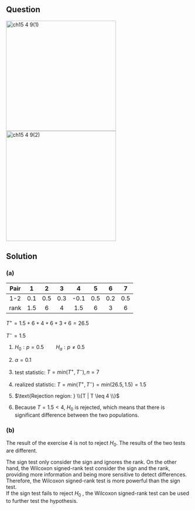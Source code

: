 ## Question
<img width="300" alt="ch15 4 9(1)" src="https://github.com/user-attachments/assets/99556b35-d9d7-4fc0-a5d3-5fd3a6fc4619" />
<br>
<img width="300" alt="ch15 4 9(2)" src="https://github.com/user-attachments/assets/73be5ea4-1b8d-4558-b3b1-bfc7c97c0c17" />

## Solution

### (a)
|Pair| 1 | 2 | 3 | 4  | 5 | 6 | 7 |
|:--:|:-:|:-:|:-:|:-: |:-:|:-:|:-:|
|1-2 |0.1|0.5|0.3|-0.1|0.5|0.2|0.5|
|rank|1.5| 6 | 4 |1.5 | 6 | 3 | 6 |
  
$T^+ = 1.5 + 6 + 4 + 6 + 3 + 6 = 26.5$  
  
$T^- = 1.5$  
  
1. $H_0 : p=0.5 \quad \quad H_a : p \neq 0.5$  
   
2. $\alpha = 0.1$  
    
3. test statistic: $T = min(T^+, T^-) , n=7$  
  
4. realized statistic: $T = min(T^+, T^-) = min(26.5,1.5) = 1.5$  
  
5. $\text{Rejection region: } \\{T | T \leq 4 \\}$    
  
6. Because $T=1.5 < 4$, $H_0$ is rejected, which means that there is significant difference between the two populations.

### (b)
The result of the exercise 4 is not to reject $H_0$. The results of the two tests are different.  

The sign test only consider the sign and ignores the rank. On the other hand, the Wilcoxon signed-rank test consider the sign and the rank, providing more information and being more sensitive to detect differences.  
Therefore, the Wilcoxon signed-rank test is more powerful than the sign test.  
If the sign test fails to reject $H_0$ , the Wilcoxon signed-rank test can be used to further test the hypothesis.  












